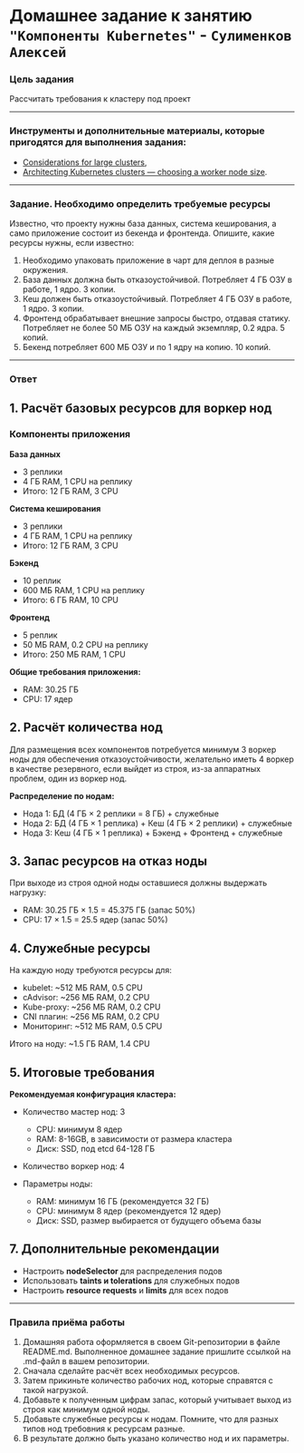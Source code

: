 # Домашнее задание к занятию `"Компоненты Kubernetes"` - `Сулименков Алексей`

### Цель задания

Рассчитать требования к кластеру под проект

---

### Инструменты и дополнительные материалы, которые пригодятся для выполнения задания:

- [Considerations for large clusters](https://kubernetes.io/docs/setup/best-practices/cluster-large/),
- [Architecting Kubernetes clusters — choosing a worker node size](https://learnk8s.io/kubernetes-node-size).

---

### Задание. Необходимо определить требуемые ресурсы

Известно, что проекту нужны база данных, система кеширования, а само приложение состоит из бекенда и фронтенда. Опишите, какие ресурсы нужны, если известно:

1. Необходимо упаковать приложение в чарт для деплоя в разные окружения.
2. База данных должна быть отказоустойчивой. Потребляет 4 ГБ ОЗУ в работе, 1 ядро. 3 копии.
3. Кеш должен быть отказоустойчивый. Потребляет 4 ГБ ОЗУ в работе, 1 ядро. 3 копии.
4. Фронтенд обрабатывает внешние запросы быстро, отдавая статику. Потребляет не более 50 МБ ОЗУ на каждый экземпляр, 0.2 ядра. 5 копий.
5. Бекенд потребляет 600 МБ ОЗУ и по 1 ядру на копию. 10 копий.

---

### Ответ

## 1. Расчёт базовых ресурсов для воркер нод

### Компоненты приложения

**База данных**

- 3 реплики
- 4 ГБ RAM, 1 CPU на реплику
- Итого: 12 ГБ RAM, 3 CPU

**Система кеширования**

- 3 реплики
- 4 ГБ RAM, 1 CPU на реплику
- Итого: 12 ГБ RAM, 3 CPU

**Бэкенд**

- 10 реплик
- 600 МБ RAM, 1 CPU на реплику
- Итого: 6 ГБ RAM, 10 CPU

**Фронтенд**

- 5 реплик
- 50 МБ RAM, 0.2 CPU на реплику
- Итого: 250 МБ RAM, 1 CPU

**Общие требования приложения:**

- RAM: 30.25 ГБ
- CPU: 17 ядер

## 2. Расчёт количества нод

Для размещения всех компонентов потребуется минимум 3 воркер ноды для обеспечения отказоустойчивости, желательно иметь 4 воркер в качестве резервного, если выйдет из строя, из-за аппаратных проблем, один из воркер нод.

**Распределение по нодам:**

- Нода 1: БД (4 ГБ × 2 реплики = 8 ГБ) + служебные
- Нода 2: БД (4 ГБ × 1 реплика) + Кеш (4 ГБ × 2 реплики) + служебные
- Нода 3: Кеш (4 ГБ × 1 реплика) + Бэкенд + Фронтенд + служебные

## 3. Запас ресурсов на отказ ноды

При выходе из строя одной ноды оставшиеся должны выдержать нагрузку:

- RAM: 30.25 ГБ × 1.5 = 45.375 ГБ (запас 50%)
- CPU: 17 × 1.5 = 25.5 ядер (запас 50%)

## 4. Служебные ресурсы

На каждую ноду требуются ресурсы для:

- kubelet: ~512 МБ RAM, 0.5 CPU
- cAdvisor: ~256 МБ RAM, 0.2 CPU
- Kube-proxy: ~256 МБ RAM, 0.2 CPU
- CNI плагин: ~256 МБ RAM, 0.2 CPU
- Мониторинг: ~512 МБ RAM, 0.5 CPU

Итого на ноду: ~1.5 ГБ RAM, 1.4 CPU

## 5. Итоговые требования

**Рекомендуемая конфигурация кластера:**

- Количество мастер нод: 3

  - CPU: минимум 8 ядер
  - RAM: 8-16GB, в зависимости от размера кластера
  - Диск: SSD, под etcd 64-128 ГБ

- Количество воркер нод: 4
- Параметры ноды:
  - RAM: минимум 16 ГБ (рекомендуется 32 ГБ)
  - CPU: минимум 8 ядер (рекомендуется 12 ядер)
  - Диск: SSD, размер выбирается от будущего объема базы

## 7. Дополнительные рекомендации

- Настроить **nodeSelector** для распределения подов
- Использовать **taints и tolerations** для служебных подов
- Настроить **resource requests** и **limits** для всех подов

---

### Правила приёма работы

1. Домашняя работа оформляется в своем Git-репозитории в файле README.md. Выполненное домашнее задание пришлите ссылкой на .md-файл в вашем репозитории.
2. Сначала сделайте расчёт всех необходимых ресурсов.
3. Затем прикиньте количество рабочих нод, которые справятся с такой нагрузкой.
4. Добавьте к полученным цифрам запас, который учитывает выход из строя как минимум одной ноды.
5. Добавьте служебные ресурсы к нодам. Помните, что для разных типов нод требовния к ресурсам разные.
6. В результате должно быть указано количество нод и их параметры.
